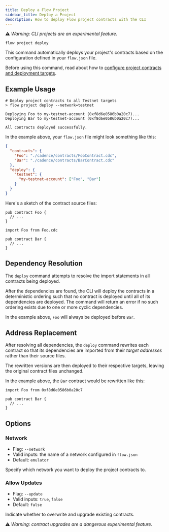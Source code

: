 ```yaml
---
title: Deploy a Flow Project
sidebar_title: Deploy a Project
description: How to deploy Flow project contracts with the CLI
---
```


⚠️ _Warning: CLI projects are an experimental feature._

```shell
flow project deploy
```

This command automatically deploys your project's contracts based on the 
configuration defined in your `flow.json` file.

Before using this command, read about how to 
[configure project contracts and deployment targets](https://docs.onflow.org/flow-cli/project-contracts/).

## Example Usage

```shell
# Deploy project contracts to all Testnet targets
> flow project deploy --network=testnet

Deploying Foo to my-testnet-account (0xf8d6e0586b0a20c7)...
Deploying Bar to my-testnet-account (0xf8d6e0586b0a20c7)...

All contracts deployed successfully.
```

In the example above, your `flow.json` file might look something like this:

```json
{
  "contracts": {
    "Foo": "./cadence/contracts/FooContract.cdc",
    "Bar": "./cadence/contracts/BarContract.cdc"
  },
  "deploy": {
    "testnet": {
      "my-testnet-account": ["Foo", "Bar"]
    }
  }
}
```

Here's a sketch of the contract source files:

```cadence:title=Foo.cdc
pub contract Foo { 
  // ...
}
```

```cadence:title=Bar.cdc
import Foo from Foo.cdc

pub contract Bar { 
  // ...
}
```

## Dependency Resolution

The `deploy` command attempts to resolve the import statements in all contracts being deployed.

After the dependencies are found, the CLI will deploy the contracts in a deterministic ordering
such that no contract is deployed until all of its dependencies are deployed.
The command will return an error if no such ordering exists due to one or more cyclic dependencies.

In the example above, `Foo` will always be deployed before `Bar`.

## Address Replacement

After resolving all dependencies, the `deploy` command rewrites each contract so 
that its dependencies are imported from their _target addresses_ rather than their source files.

The rewritten versions are then deployed to their respective targets,
leaving the original contract files unchanged.

In the example above, the `Bar` contract would be rewritten like this:

```cadence:title=Bar.cdc
import Foo from 0xf8d6e0586b0a20c7

pub contract Bar { 
  // ...
}
```

## Options

### Network

- Flag: `--network`
- Valid inputs: the name of a network configured in `flow.json`
- Default: `emulator`

Specify which network you want to deploy the project contracts to.

### Allow Updates

- Flag: `--update`
- Valid inputs: `true`, `false`
- Default: `false`

Indicate whether to overwrite and upgrade existing contracts.

⚠️ _Warning: contract upgrades are a dangerous experimental feature._

